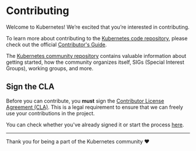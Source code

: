 # Contributing

Welcome to Kubernetes! We’re excited that you’re interested in contributing.

To learn more about contributing to the [Kubernetes code repository](README.md), please check out the official [Contributor's Guide](https://git.k8s.io/community/contributors/guide/).

The [Kubernetes community repository](https://github.com/kubernetes/community) contains valuable information about getting started, how the community organizes itself, SIGs (Special Interest Groups), working groups, and more.

## Sign the CLA

Before you can contribute, you **must** sign the [Contributor License Agreement (CLA)](https://git.k8s.io/community/contributors/guide/README.md#sign-the-cla). This is a legal requirement to ensure that we can freely use your contributions in the project.

You can check whether you've already signed it or start the process [here](https://cla.k8s.io/).

---

Thank you for being a part of the Kubernetes community ❤️
